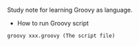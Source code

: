 Study note for learning Groovy as language.


* How to run Groovy script
```agsl
groovy xxx.groovy (The script file)
```